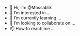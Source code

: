 - 👋 Hi, I’m @Mossablik
- 👀 I’m interested in ...
- 🌱 I’m currently learning ...
- 💞️ I’m looking to collaborate on ...
- 📫 How to reach me ...

<!---
Mossablik/Mossablik is a ✨ special ✨ repository because its `README.md` (this file) appears on your GitHub profile.
You can click the Preview link to take a look at your changes.
--->
